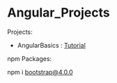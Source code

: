 # Angular_Projects
 
Projects:
- AngularBasics : [Tutorial](https://www.udemy.com/course/angular-6-for-beginners-by-harsha)

npm Packages:

npm i bootstrap@4.0.0